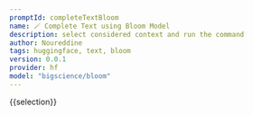 ```yaml
---
promptId: completeTextBloom 
name: 🪄 Complete Text using Bloom Model
description: select considered context and run the command 
author: Noureddine
tags: huggingface, text, bloom
version: 0.0.1
provider: hf
model: "bigscience/bloom"
---
```

{{selection}}